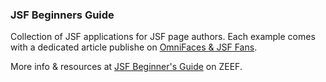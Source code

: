 ### JSF Beginners Guide
Collection of JSF applications for JSF page authors. Each example comes with a dedicated article publishe on <a href="http://www.omnifaces-fans.org/#bgall" target="_blank">OmniFaces & JSF Fans</a>.

More info & resources at <a href="https://jsf-beginners-guide.zeef.com/constantin.marian.alin" target="_blank">JSF Beginner's Guide</a> on ZEEF.

